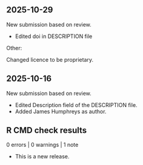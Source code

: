 ## 2025-10-29

New submission based on review.

- Edited doi in DESCRIPTION file

Other:

Changed licence to be proprietary.


## 2025-10-16

New submission based on review.

- Edited Description field of the DESCRIPTION file.
- Added James Humphreys as author.


## R CMD check results

0 errors | 0 warnings | 1 note

* This is a new release.
